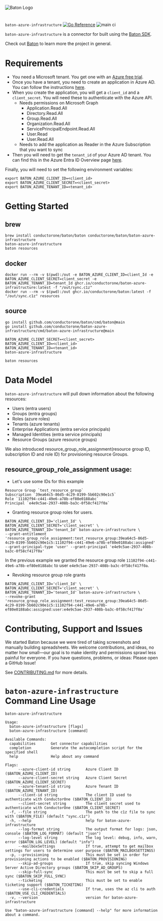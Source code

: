 ![Baton Logo](./docs/images/baton-logo.png)

#

`baton-azure-infrastructure` [![Go Reference](https://pkg.go.dev/badge/github.com/conductorone/baton-azure-infrastructure.svg)](https://pkg.go.dev/github.com/conductorone/baton-azure-infrastructure) ![main ci](https://github.com/conductorone/baton-azure-infrastructure/actions/workflows/main.yaml/badge.svg)

`baton-azure-infrastructure` is a connector for built using the [Baton SDK](https://github.com/conductorone/baton-sdk).

Check out [Baton](https://github.com/conductorone/baton) to learn more the project in general.

# Requirements

- You need a Microsoft tenant. You get one with an [Azure free trial](https://azure.microsoft.com/pricing/free-trial/).
- Once you have a tenant, you need to create an application in Azure AD. You can follow the
  instructions [here](https://docs.microsoft.com/en-us/azure/active-directory/develop/quickstart-register-app).
- When you create the application, you will get a `client_id` and a `client_secret`. You will need these to authenticate
  with the Azure API.
    - Needs permissions on Microsoft Graph
        - Application.Read.All
        - Directory.Read.All
        - Group.Read.All
        - Organization.Read.All
        - ServicePrincipalEndpoint.Read.All
        - User.Read
        - User.Read.All
    - Needs to add the application as Reader in the Azure Subscription that you want to sync
- Then you will need to get the `tenant_id` of your Azure AD tenant. You can find this in the Azure Entra ID Overview
  page [here](https://portal.azure.com/#blade/Microsoft_AAD_IAM/ActiveDirectoryMenuBlade/Overview).

Finally, you will need to set the following environment variables:

```
export BATON_AZURE_CLIENT_ID=<client_id>
export BATON_AZURE_CLIENT_SECRET=<client_secret>
export BATON_AZURE_TENANT_ID=<tenant_id>
```

# Getting Started

## brew

```
brew install conductorone/baton/baton conductorone/baton/baton-azure-infrastructure
baton-azure-infrastructure
baton resources
```

## docker

```
docker run --rm -v $(pwd):/out -e BATON_AZURE_CLIENT_ID=client_Id -e BATON_AZURE_CLIENT_SECRET=client_secret -e BATON_AZURE_TENANT_ID=tenant_Id ghcr.io/conductorone/baton-azure-infrastructure:latest -f "/out/sync.c1z"
docker run --rm -v $(pwd):/out ghcr.io/conductorone/baton:latest -f "/out/sync.c1z" resources
```

## source

```
go install github.com/conductorone/baton/cmd/baton@main
go install github.com/conductorone/baton-azure-infrastructure/cmd/baton-azure-infrastructure@main

BATON_AZURE_CLIENT_SECRET=<client_secret>
BATON_AZURE_CLIENT_ID=<client_id>
BATON_AZURE_TENANT_ID=<tenant_id>
baton-azure-infrastructure

baton resources
```

# Data Model

`baton-azure-infrastructure` will pull down information about the following resources:

- Users (entra users)
- Groups (entra groups)
- Roles (azure roles)
- Tenants (azure tenants)
- Enterprise Applications (entra service principals)
- Managed Identities (entra service principals)
- Resource Groups (azure resource groups)

We also introduced resource_group_role_assignment(resource group ID, subscription ID and role ID) for provisioning
resource Groups.

## resource_group_role_assignment usage:

- Let's use some IDs for this example

```
Resource Group `test_resource_group`
Subscription `39ea64c5-86d5-4c29-8199-5b602c90e1c5`
Role `11102f94-c441-49e6-a78b-ef80e0188abc`
Principal `e4e9c5ae-2937-408b-ba3c-0f58cf417f0a`
```

- Granting resource group roles for users.

```
BATON_AZURE_CLIENT_ID='client_Id' \
BATON_AZURE_CLIENT_SECRET='client_secret' \
BATON_AZURE_TENANT_ID='tenant_Id' baton-azure-infrastructure \
--grant-entitlement 'resource_group_role_assignment:test_resource_group:39ea64c5-86d5-4c29-8199-5b602c90e1c5:11102f94-c441-49e6-a78b-ef80e0188abc:assigned' --grant-principal-type 'user' --grant-principal 'e4e9c5ae-2937-408b-ba3c-0f58cf417f0a' 
```

In the previous example we granted the resource group role `11102f94-c441-49e6-a78b-ef80e0188abc` to user
`e4e9c5ae-2937-408b-ba3c-0f58cf417f0a`.

- Revoking resource group role grants

```
BATON_AZURE_CLIENT_ID='client_Id' \
BATON_AZURE_CLIENT_SECRET='client_secret' \
BATON_AZURE_TENANT_ID='tenant_Id' baton-azure-infrastructure \
--revoke-grant 'resource_group_role_assignment:test_resource_group:39ea64c5-86d5-4c29-8199-5b602c90e1c5:11102f94-c441-49e6-a78b-ef80e0188abc:assigned:user:e4e9c5ae-2937-408b-ba3c-0f58cf417f0a'
```

# Contributing, Support and Issues

We started Baton because we were tired of taking screenshots and manually
building spreadsheets. We welcome contributions, and ideas, no matter how
small&mdash;our goal is to make identity and permissions sprawl less painful for
everyone. If you have questions, problems, or ideas: Please open a GitHub Issue!

See [CONTRIBUTING.md](https://github.com/ConductorOne/baton/blob/main/CONTRIBUTING.md) for more details.

# `baton-azure-infrastructure` Command Line Usage

```
baton-azure-infrastructure

Usage:
  baton-azure-infrastructure [flags]
  baton-azure-infrastructure [command]

Available Commands:
  capabilities       Get connector capabilities
  completion         Generate the autocompletion script for the specified shell
  help               Help about any command

Flags:
      --azure-client-id string       Azure Client ID ($BATON_AZURE_CLIENT_ID)
      --azure-client-secret string   Azure Client Secret ($BATON_AZURE_CLIENT_SECRET)
      --azure-tenant-id string       Azure Tenant ID ($BATON_AZURE_TENANT_ID)
      --client-id string             The client ID used to authenticate with ConductorOne ($BATON_CLIENT_ID)
      --client-secret string         The client secret used to authenticate with ConductorOne ($BATON_CLIENT_SECRET)
  -f, --file string                  The path to the c1z file to sync with ($BATON_FILE) (default "sync.c1z")
  -h, --help                         help for baton-azure-infrastructure
      --log-format string            The output format for logs: json, console ($BATON_LOG_FORMAT) (default "json")
      --log-level string             The log level: debug, info, warn, error ($BATON_LOG_LEVEL) (default "info")
      --mailboxSettings              If true, attempt to get mailbox settings for users to determine user purpose ($BATON_MAILBOXSETTINGS)
  -p, --provisioning                 This must be set in order for provisioning actions to be enabled ($BATON_PROVISIONING)
      --skip-ad-groups               If true, skip syncing Windows Server Active Directory groups ($BATON_SKIP_AD_GROUPS)
      --skip-full-sync               This must be set to skip a full sync ($BATON_SKIP_FULL_SYNC)
      --ticketing                    This must be set to enable ticketing support ($BATON_TICKETING)
      --use-cli-credentials          If true, uses the az cli to auth ($BATON_USE_CLI_CREDENTIALS)
  -v, --version                      version for baton-azure-infrastructure

Use "baton-azure-infrastructure [command] --help" for more information about a command.
```
